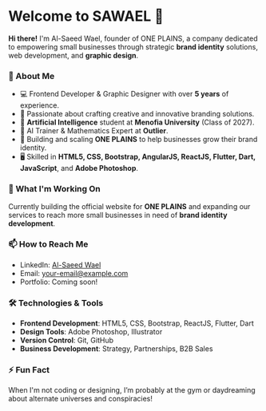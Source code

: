 
# Welcome to SAWAEL 👋

**Hi there!** I'm Al-Saeed Wael, founder of ONE PLAINS, a company dedicated to empowering small businesses through strategic **brand identity** solutions, web development, and **graphic design**.

### 🚀 About Me
- 💻 Frontend Developer & Graphic Designer with over **5 years** of experience.
- 🎨 Passionate about crafting creative and innovative branding solutions.
- 🧠 **Artificial Intelligence** student at **Menofia University** (Class of 2027).
- 🤖 AI Trainer & Mathematics Expert at **Outlier**.
- 🔨 Building and scaling **ONE PLAINS** to help businesses grow their brand identity.
- 🖥️ Skilled in **HTML5, CSS, Bootstrap, AngularJS, ReactJS, Flutter, Dart, JavaScript**, and **Adobe Photoshop**.

### 🌱 What I'm Working On
Currently building the official website for **ONE PLAINS** and expanding our services to reach more small businesses in need of **brand identity development**.

### 📫 How to Reach Me
- LinkedIn: [Al-Saeed Wael](https://www.linkedin.com/in/your-link-here)
- Email: [your-email@example.com](mailto:your-email@example.com)
- Portfolio: Coming soon!

### 🛠️ Technologies & Tools
- **Frontend Development**: HTML5, CSS, Bootstrap, ReactJS, Flutter, Dart
- **Design Tools**: Adobe Photoshop, Illustrator
- **Version Control**: Git, GitHub
- **Business Development**: Strategy, Partnerships, B2B Sales

### ⚡ Fun Fact
When I'm not coding or designing, I’m probably at the gym or daydreaming about alternate universes and conspiracies!
